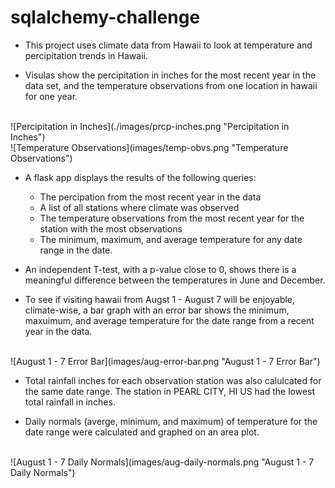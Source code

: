 # sqlalchemy-challenge

* This project uses climate data from Hawaii to look at temperature and percipitation trends in Hawaii. 

* Visulas show the percipitation in inches for the most recent year in the data set, and the temperature observations from one location in hawaii for one year.
<br>
![Percipitation in Inches](./images/prcp-inches.png "Percipitation in Inches")<br>
![Temperature Observations](images/temp-obvs.png "Temperature Observations")<br>

* A flask app displays the results of the following queries:
    * The percipation from the most recent year in the data 
    * A list of all stations where climate was observed
    * The temperature observations from the most recent year for the station with the most observations
    * The minimum, maximum, and average temperature for any date range in the date.

* An independent T-test, with a p-value close to 0, shows there is a meaningful difference between the temperatures in June and December.

* To see if visiting hawaii from Augst 1 - August 7 will be enjoyable, climate-wise, a bar graph with an error bar shows the minimum, maxuimum, and average temperature for the date range from a recent year in the data.
<br>
![August 1 - 7 Error Bar](images/aug-error-bar.png "August 1 - 7 Error Bar")<br>

* Total rainfall inches for each observation station was also calulcated for the same date range. The station in PEARL CITY, HI US had the lowest total rainfall in inches.

* Daily normals (averge, minimum, and maximum) of temperature for the date range were calculated and graphed on an area plot. 
<br>
![August 1 - 7 Daily Normals](images/aug-daily-normals.png "August 1 - 7 Daily Normals")<br>
